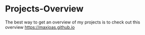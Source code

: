 # Projects-Overview
The best way to get an overview of my projects is to check out this overview
https://maxjoas.github.io
